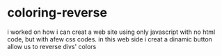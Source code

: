 # coloring-reverse
i worked on how i can creat a web site using only javascript with no html code, but with afew css codes.
in this web side i creat a dinamic button allow us to reverse divs' colors 

